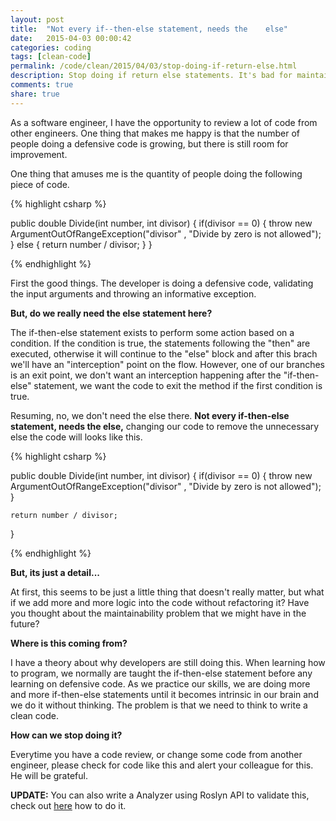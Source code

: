 ```yaml
---
layout: post
title:  "Not every if--then-else statement, needs the	 else"
date:   2015-04-03 00:00:42
categories: coding
tags: [clean-code]
permalink: /code/clean/2015/04/03/stop-doing-if-return-else.html
description: Stop doing if return else statements. It's bad for maintainability and it is error prone.
comments: true
share: true
---
```

As a software engineer, I have the opportunity to review a lot of code from other engineers. One thing that makes me happy is that the number of people doing a defensive code is growing, but there is still room for improvement.

One thing that amuses me is the quantity of people doing the following piece of code.

{% highlight csharp %}

public double Divide(int number, int divisor)
{
	if(divisor == 0)
	{
		throw new ArgumentOutOfRangeException("divisor"
		, "Divide by zero is not allowed");
	}
	else
	{
		return number / divisor;
	}
}

{% endhighlight %}

First the good things. The developer is doing a defensive code, validating the input arguments and throwing an informative exception.

<b>But, do we really need the else statement here? </b>


The if-then-else statement exists to perform some action based on a condition. If the condition is true, the statements following the "then" are executed, otherwise it will continue to the "else" block and after this brach we'll have an "interception" point on the flow. However, one of our branches is an exit point, we don't want an interception happening after the "if-then-else" statement, we want the code to exit the method if the first condition is true.

Resuming, no, we don't need the else there. <b>Not every if-then-else statement, needs the else,</b> changing our code to remove the unnecessary else the code will looks like this.

{% highlight csharp %}

public double Divide(int number, int divisor)
{
	if(divisor == 0)
	{
		throw new ArgumentOutOfRangeException("divisor"
		, "Divide by zero is not allowed");
	}

	return number / divisor;
}

{% endhighlight %}

<b>But, its just a detail...</b>

At first, this seems to be just a little thing that doesn't really matter, but what if we add more and more logic into the code without refactoring it? Have you thought about the maintainability problem that we might have in the future?

<b>Where is this coming from?</b>

I have a theory about why developers are still doing this. When learning how to program, we normally are taught the if-then-else statement before any learning on defensive code. As we practice our skills, we are doing more and more if-then-else statements until it becomes intrinsic in our brain and we do it without thinking. The problem is that we need to think to write a clean code.

<b>How can we stop doing it?</b>

Everytime you have a code review, or change some code from another engineer, please check for code like this and alert your colleague for this. He will be grateful.

<b>UPDATE:</b> You can also write a Analyzer using Roslyn API to validate this, check out [here][1] how to do it.

[1]:http://thrownewexception.com/code/clean/2016/02/23/using-roslyn-validate-guard-clauses.html
